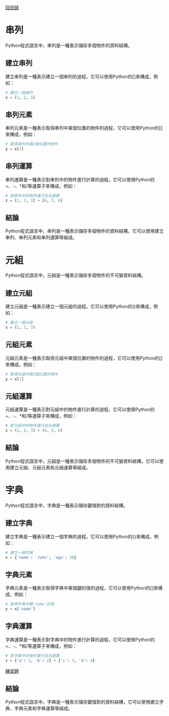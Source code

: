 [回目錄](#)

# 串列
Python程式語言中，串列是一種表示儲存多個物件的資料結構。

## 建立串列
建立串列是一種表示建立一個串列的過程，它可以使用Python的[]來構成，例如：

```python
# 建立一個串列
x = [1, 2, 3]
```

## 串列元素
串列元素是一種表示取得串列中某個位置的物件的過程，它可以使用Python的[]來構成，例如：

```python
# 取得串列中第2個位置的物件
y = x[1]
```

## 串列運算
串列運算是一種表示對串列中的物件進行計算的過程，它可以使用Python的+、-、*和/等運算子來構成，例如：

```python
# 對串列中的物件進行加法運算
z = [1, 2, 3] + [4, 5, 6]
```

## 結論
Python程式語言中，串列是一種表示儲存多個物件的資料結構，它可以使用建立串列、串列元素和串列運算等組成。

# 元組
Python程式語言中，元組是一種表示儲存多個物件的不可變資料結構。

## 建立元組
建立元組是一種表示建立一個元組的過程，它可以使用Python的()來構成，例如：

```python
# 建立一個元組
x = (1, 2, 3)
```

## 元組元素
元組元素是一種表示取得元組中某個位置的物件的過程，它可以使用Python的[]來構成，例如：

```python
# 取得元組中第2個位置的物件
y = x[1]
```

## 元組運算
元組運算是一種表示對元組中的物件進行計算的過程，它可以使用Python的+、-、*和/等運算子來構成，例如：

```python
# 對元組中的物件進行加法運算
z = (1, 2, 3) + (4, 5, 6)
```

## 結論
Python程式語言中，元組是一種表示儲存多個物件的不可變資料結構，它可以使用建立元組、元組元素和元組運算等組成。


# 字典
Python程式語言中，字典是一種表示儲存鍵值對的資料結構。

## 建立字典
建立字典是一種表示建立一個字典的過程，它可以使用Python的{}來構成，例如：

```python
# 建立一個字典
x = {'name': 'John', 'age': 20}
```

## 字典元素
字典元素是一種表示取得字典中某個鍵的值的過程，它可以使用Python的[]來構成，例如：

```python
# 取得字典中鍵'name'的值
y = x['name']
```

## 字典運算
字典運算是一種表示對字典中的物件進行計算的過程，它可以使用Python的+、-、*和/等運算子來構成，例如：

```python
# 對字典中的物件進行加法運算
z = {'a': 1, 'b': 2} + {'c': 3, 'd': 4}
```

[練習題](#q15)



## 結論
Python程式語言中，字典是一種表示儲存鍵值對的資料結構，它可以使用建立字典、字典元素和字典運算等組成。
